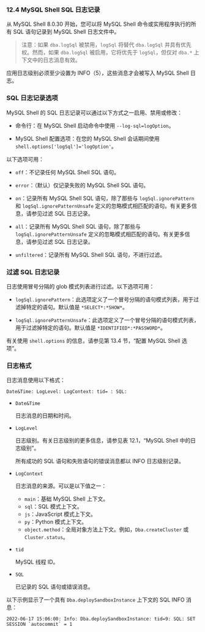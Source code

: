 ### 12.4 MySQL Shell SQL 日志记录

从 MySQL Shell 8.0.30 开始，您可以将 MySQL Shell 命令或实用程序执行的所有 SQL 语句记录到 MySQL Shell 日志文件中。

> 注意：如果 `dba.logSql` 被禁用，`logSql` 将替代 `dba.logSql` 并具有优先权。然而，如果 `dba.logSql` 被启用，它将优先于 `logSql`，但仅对 `dba.*` 上下文中的日志消息有效。

应用日志级别必须至少设置为 INFO（5），这些消息才会被写入 MySQL Shell 日志。

### SQL 日志记录选项

MySQL Shell 的 SQL 日志记录可以通过以下方式之一启用、禁用或修改：

- 命令行：在 MySQL Shell 启动命令中使用 `--log-sql=logOption`。

- MySQL Shell 配置选项：在您的 MySQL Shell 会话期间使用 `shell.options['logSql']='logOption'`。

以下选项可用：

- `off`：不记录任何 MySQL Shell SQL 语句。

- `error`：（默认）仅记录失败的 MySQL Shell SQL 语句。

- `on`：记录所有 MySQL Shell SQL 语句，除了那些与 `logSql.ignorePattern` 和 `logSql.ignorePatternUnsafe` 定义的忽略模式相匹配的语句。有关更多信息，请参见过滤 SQL 日志记录。

- `all`：记录所有 MySQL Shell SQL 语句，除了那些与 `logSql.ignorePatternUnsafe` 定义的忽略模式相匹配的语句。有关更多信息，请参见过滤 SQL 日志记录。

- `unfiltered`：记录所有 MySQL Shell SQL 语句，不进行过滤。

### 过滤 SQL 日志记录

日志使用冒号分隔的 glob 模式列表进行过滤。以下选项可用：

- `logSql.ignorePattern`：此选项定义了一个冒号分隔的语句模式列表，用于过滤掉特定的语句。默认值是 `*SELECT*:*SHOW*`。

- `logSql.ignorePatternUnsafe`：此选项定义了一个冒号分隔的语句模式列表，用于过滤掉特定的语句。默认值是 `*IDENTIFIED*:*PASSWORD*`。

有关使用 `shell.options` 的信息，请参见第 13.4 节，“配置 MySQL Shell 选项”。

### 日志格式

日志消息使用以下格式：

```
Date&Time: LogLevel: LogContext: tid= : SQL:
```

- `Date&Time`

  日志消息的日期和时间。

- `LogLevel`

  日志级别。有关日志级别的更多信息，请参见表 12.1，“MySQL Shell 中的日志级别”。

  所有成功的 SQL 语句和失败语句的错误消息都以 INFO 日志级别记录。

- `LogContext`

  日志消息的来源。可以是以下值之一：

  - `main`：基础 MySQL Shell 上下文。
  - `sql`：SQL 模式上下文。
  - `js`：JavaScript 模式上下文。
  - `py`：Python 模式上下文。
  - `object.method`：全局对象方法上下文。例如，`Dba.createCluster` 或 `Cluster.status`。

- `tid`

  MySQL 线程 ID。

- `SQL`

  已记录的 SQL 语句或错误消息。

以下示例显示了一个具有 `Dba.deploySandboxInstance` 上下文的 SQL INFO 消息：

```
2022-06-17 15:06:00: Info: Dba.deploySandboxInstance: tid=9: SQL: SET SESSION `autocommit` = 1
```